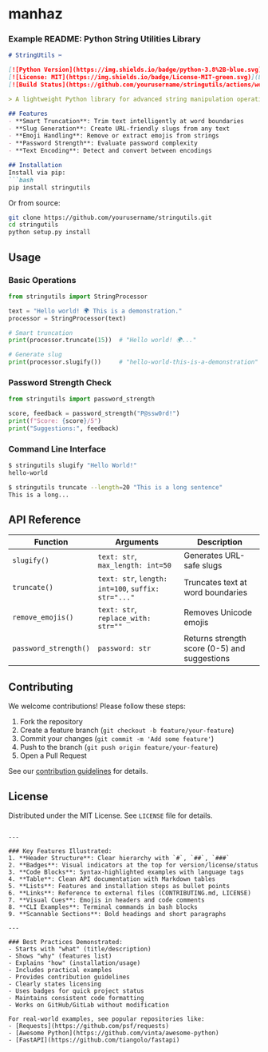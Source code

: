 # manhaz
### Example README: Python String Utilities Library

```markdown
# StringUtils ✂️

[![Python Version](https://img.shields.io/badge/python-3.8%2B-blue.svg)](https://python.org)
[![License: MIT](https://img.shields.io/badge/License-MIT-green.svg)](LICENSE)
[![Build Status](https://github.com/yourusername/stringutils/actions/workflows/tests.yml/badge.svg)](https://github.com/yourusername/stringutils/actions)

> A lightweight Python library for advanced string manipulation operations.

## Features
- **Smart Truncation**: Trim text intelligently at word boundaries
- **Slug Generation**: Create URL-friendly slugs from any text
- **Emoji Handling**: Remove or extract emojis from strings
- **Password Strength**: Evaluate password complexity
- **Text Encoding**: Detect and convert between encodings

## Installation
Install via pip:
```bash
pip install stringutils
```

Or from source:
```bash
git clone https://github.com/yourusername/stringutils.git
cd stringutils
python setup.py install
```

## Usage

### Basic Operations
```python
from stringutils import StringProcessor

text = "Hello world! 🌍 This is a demonstration."
processor = StringProcessor(text)

# Smart truncation
print(processor.truncate(15))  # "Hello world! 🌍..."

# Generate slug
print(processor.slugify())     # "hello-world-this-is-a-demonstration"
```

### Password Strength Check
```python
from stringutils import password_strength

score, feedback = password_strength("P@ssw0rd!")
print(f"Score: {score}/5")
print("Suggestions:", feedback)
```

### Command Line Interface
```bash
$ stringutils slugify "Hello World!"
hello-world

$ stringutils truncate --length=20 "This is a long sentence"
This is a long...
```

## API Reference
| Function | Arguments | Description |
|----------|-----------|-------------|
| `slugify()` | `text: str`, `max_length: int=50` | Generates URL-safe slugs |
| `truncate()` | `text: str`, `length: int=100`, `suffix: str="..."` | Truncates text at word boundaries |
| `remove_emojis()` | `text: str`, `replace_with: str=""` | Removes Unicode emojis |
| `password_strength()` | `password: str` | Returns strength score (0-5) and suggestions |

## Contributing
We welcome contributions! Please follow these steps:
1. Fork the repository
2. Create a feature branch (`git checkout -b feature/your-feature`)
3. Commit your changes (`git commit -m 'Add some feature'`)
4. Push to the branch (`git push origin feature/your-feature`)
5. Open a Pull Request

See our [contribution guidelines](CONTRIBUTING.md) for details.

## License
Distributed under the MIT License. See `LICENSE` file for details.
```

---

### Key Features Illustrated:
1. **Header Structure**: Clear hierarchy with `#`, `##`, `###`
2. **Badges**: Visual indicators at the top for version/license/status
3. **Code Blocks**: Syntax-highlighted examples with language tags
4. **Table**: Clean API documentation with Markdown tables
5. **Lists**: Features and installation steps as bullet points
6. **Links**: Reference to external files (CONTRIBUTING.md, LICENSE)
7. **Visual Cues**: Emojis in headers and code comments
8. **CLI Examples**: Terminal commands in bash blocks
9. **Scannable Sections**: Bold headings and short paragraphs

---

### Best Practices Demonstrated:
- Starts with "what" (title/description)
- Shows "why" (features list)
- Explains "how" (installation/usage)
- Includes practical examples
- Provides contribution guidelines
- Clearly states licensing
- Uses badges for quick project status
- Maintains consistent code formatting
- Works on GitHub/GitLab without modification

For real-world examples, see popular repositories like:
- [Requests](https://github.com/psf/requests)
- [Awesome Python](https://github.com/vinta/awesome-python)
- [FastAPI](https://github.com/tiangolo/fastapi)
